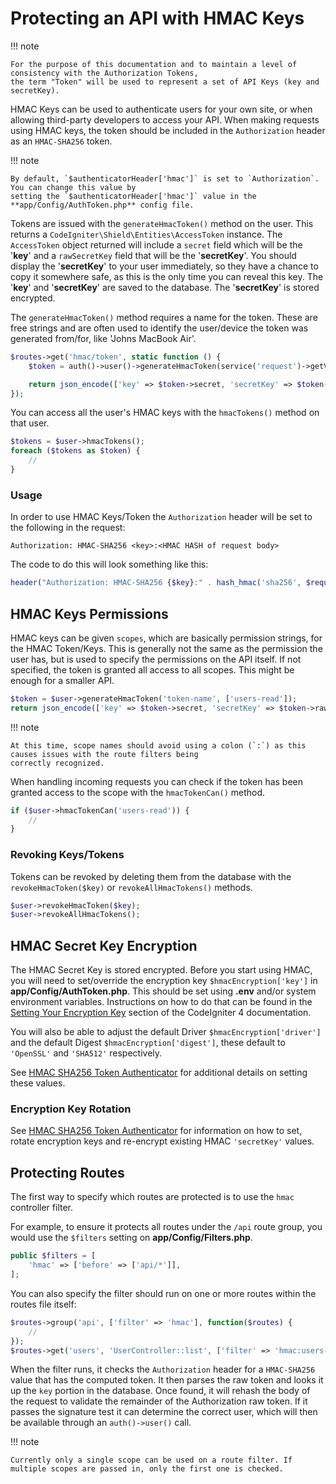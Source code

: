 # Protecting an API with HMAC Keys

!!! note

    For the purpose of this documentation and to maintain a level of consistency with the Authorization Tokens,
    the term "Token" will be used to represent a set of API Keys (key and secretKey).

HMAC Keys can be used to authenticate users for your own site, or when allowing third-party developers to access your
API. When making requests using HMAC keys, the token should be included in the `Authorization` header as an
`HMAC-SHA256` token.

!!! note

    By default, `$authenticatorHeader['hmac']` is set to `Authorization`. You can change this value by
    setting the `$authenticatorHeader['hmac']` value in the **app/Config/AuthToken.php** config file.

Tokens are issued with the `generateHmacToken()` method on the user. This returns a
`CodeIgniter\Shield\Entities\AccessToken` instance. The `AccessToken` object returned will include a `secret` field
which will be the '**key**' and a `rawSecretKey` field that will be the '**secretKey**'. You should display the
'**secretKey**' to your user immediately, so they have a chance to copy it somewhere safe, as this is the only time
you can reveal this key. The '**key**' and '**secretKey**' are saved to the database. The '**secretKey**' is stored
encrypted.

The `generateHmacToken()` method requires a name for the token. These are free strings and are often used to identify
the user/device the token was generated from/for, like 'Johns MacBook Air'.

```php
$routes->get('hmac/token', static function () {
    $token = auth()->user()->generateHmacToken(service('request')->getVar('token_name'));

    return json_encode(['key' => $token->secret, 'secretKey' => $token->rawSecretKey]);
});
```

You can access all the user's HMAC keys with the `hmacTokens()` method on that user.

```php
$tokens = $user->hmacTokens();
foreach ($tokens as $token) {
    //
}
```

### Usage

In order to use HMAC Keys/Token the `Authorization` header will be set to the following in the request:

```
Authorization: HMAC-SHA256 <key>:<HMAC HASH of request body>
```

The code to do this will look something like this:

```php
header("Authorization: HMAC-SHA256 {$key}:" . hash_hmac('sha256', $requestBody, $secretKey));
```

## HMAC Keys Permissions

HMAC keys can be given `scopes`, which are basically permission strings, for the HMAC Token/Keys. This is generally not
the same as the permission the user has, but is used to specify the permissions on the API itself. If not specified, the
token is granted all access to all scopes. This might be enough for a smaller API.

```php
$token = $user->generateHmacToken('token-name', ['users-read']);
return json_encode(['key' => $token->secret, 'secretKey' => $token->rawSecretKey]);
```

!!! note

    At this time, scope names should avoid using a colon (`:`) as this causes issues with the route filters being
    correctly recognized.

When handling incoming requests you can check if the token has been granted access to the scope with the `hmacTokenCan()` method.

```php
if ($user->hmacTokenCan('users-read')) {
    //
}
```

### Revoking Keys/Tokens

Tokens can be revoked by deleting them from the database with the `revokeHmacToken($key)` or `revokeAllHmacTokens()` methods.

```php
$user->revokeHmacToken($key);
$user->revokeAllHmacTokens();
```

## HMAC Secret Key Encryption

The HMAC Secret Key is stored encrypted.  Before you start using HMAC, you will need to set/override the encryption key
`$hmacEncryption['key']` in **app/Config/AuthToken.php**. This should be set using **.env** and/or system environment variables.
Instructions on how to do that can be found in the
[Setting Your Encryption Key](https://codeigniter.com/user_guide/libraries/encryption.html#setting-your-encryption-key)
section of the CodeIgniter 4 documentation.

You will also be able to adjust the default Driver `$hmacEncryption['driver']` and the default Digest
`$hmacEncryption['digest']`, these default to `'OpenSSL'` and `'SHA512'` respectively.

See [HMAC SHA256 Token Authenticator](../references/authentication/hmac.md#hmac-secret-key-encryption) for additional
details on setting these values.

### Encryption Key Rotation

See [HMAC SHA256 Token Authenticator](../references/authentication/hmac.md#hmac-secret-key-encryption) for information on
how to set, rotate encryption keys and re-encrypt existing HMAC `'secretKey'` values.

## Protecting Routes

The first way to specify which routes are protected is to use the `hmac` controller filter.

For example, to ensure it protects all routes under the `/api` route group, you would use the `$filters` setting
on **app/Config/Filters.php**.

```php
public $filters = [
    'hmac' => ['before' => ['api/*']],
];
```

You can also specify the filter should run on one or more routes within the routes file itself:

```php
$routes->group('api', ['filter' => 'hmac'], function($routes) {
    //
});
$routes->get('users', 'UserController::list', ['filter' => 'hmac:users-read']);
```

When the filter runs, it checks the `Authorization` header for a `HMAC-SHA256` value that has the computed token. It then
parses the raw token and looks it up the `key` portion in the database. Once found, it will rehash the body of the request
to validate the remainder of the Authorization raw token.  If it passes the signature test it can determine the correct user,
which will then be available through an `auth()->user()` call.

!!! note

    Currently only a single scope can be used on a route filter. If multiple scopes are passed in, only the first one is checked.
